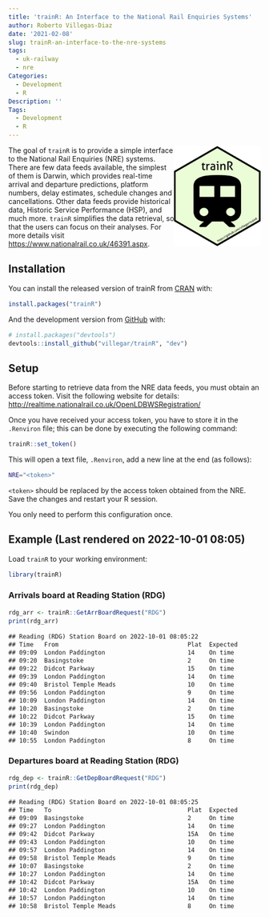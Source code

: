 ```yaml
---
title: 'trainR: An Interface to the National Rail Enquiries Systems'
author: Roberto Villegas-Diaz
date: '2021-02-08'
slug: trainR-an-interface-to-the-nre-systems
tags:
  - uk-railway
  - nre
Categories:
  - Development
  - R
Description: ''
Tags:
  - Development
  - R
---
```


<img src="https://raw.githubusercontent.com/villegar/trainR/main/inst/images/logo.png" alt="logo" align="right" height=200px/>

The goal of `trainR` is to provide a simple interface to the 
National Rail Enquiries (NRE) systems. There are few data feeds 
available, the simplest of them is Darwin, which provides real-time 
arrival and departure predictions, platform numbers, delay estimates, 
schedule changes and cancellations. Other data feeds provide historical 
data, Historic Service Performance (HSP), and much more. `trainR` 
simplifies the data retrieval, so that the users can focus on their 
analyses. For more details visit 
https://www.nationalrail.co.uk/46391.aspx.

## Installation

You can install the released version of trainR from [CRAN](https://CRAN.R-project.org) with:

``` r
install.packages("trainR")
```

And the development version from [GitHub](https://github.com/) with:

``` r
# install.packages("devtools")
devtools::install_github("villegar/trainR", "dev")
```

## Setup
Before starting to retrieve data from the NRE data feeds, you must obtain an access token. 
Visit the following website for details: http://realtime.nationalrail.co.uk/OpenLDBWSRegistration/

Once you have received your access token, you have to store it in the `.Renviron` file; this can be 
done by executing the following command:


```r
trainR::set_token()
```

This will open a text file, `.Renviron`, add a new line at the end (as follows):

```bash
NRE="<token>"
```

`<token>` should be replaced by the access token obtained from the NRE. Save the changes and restart 
your R session.

You only need to perform this configuration once.

## Example (Last rendered on 2022-10-01 08:05)

Load `trainR` to your working environment:

```r
library(trainR)
```

### Arrivals board at Reading Station (RDG)


```r
rdg_arr <- trainR::GetArrBoardRequest("RDG")
print(rdg_arr)
```

```
## Reading (RDG) Station Board on 2022-10-01 08:05:22
## Time   From                                    Plat  Expected
## 09:09  London Paddington                       14    On time
## 09:20  Basingstoke                             2     On time
## 09:22  Didcot Parkway                          15    On time
## 09:39  London Paddington                       14    On time
## 09:40  Bristol Temple Meads                    10    On time
## 09:56  London Paddington                       9     On time
## 10:09  London Paddington                       14    On time
## 10:20  Basingstoke                             2     On time
## 10:22  Didcot Parkway                          15    On time
## 10:39  London Paddington                       14    On time
## 10:40  Swindon                                 10    On time
## 10:55  London Paddington                       8     On time
```

### Departures board at Reading Station (RDG)


```r
rdg_dep <- trainR::GetDepBoardRequest("RDG")
print(rdg_dep)
```

```
## Reading (RDG) Station Board on 2022-10-01 08:05:25
## Time   To                                      Plat  Expected
## 09:09  Basingstoke                             2     On time
## 09:27  London Paddington                       14    On time
## 09:42  Didcot Parkway                          15A   On time
## 09:43  London Paddington                       10    On time
## 09:57  London Paddington                       14    On time
## 09:58  Bristol Temple Meads                    9     On time
## 10:07  Basingstoke                             2     On time
## 10:27  London Paddington                       14    On time
## 10:42  Didcot Parkway                          15A   On time
## 10:42  London Paddington                       10    On time
## 10:57  London Paddington                       14    On time
## 10:58  Bristol Temple Meads                    8     On time
```
